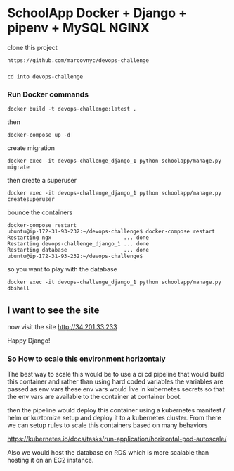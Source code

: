 # SchoolApp Docker + Django + pipenv + MySQL NGINX


clone this project 
```
https://github.com/marcovnyc/devops-challenge
```



### 
```
cd into devops-challenge

```

### Run Docker commands
```
docker build -t devops-challenge:latest .
```
then 
```
docker-compose up -d
```

create migration 

```
docker exec -it devops-challenge_django_1 python schoolapp/manage.py migrate

```

then create a superuser

```
docker exec -it devops-challenge_django_1 python schoolapp/manage.py createsuperuser

```

bounce the containers
```
docker-compose restart
ubuntu@ip-172-31-93-232:~/devops-challenge$ docker-compose restart
Restarting ngx                       ... done
Restarting devops-challenge_django_1 ... done
Restarting database                  ... done
ubuntu@ip-172-31-93-232:~/devops-challenge$

```

so you want to play with the database 

```
docker exec -it devops-challenge_django_1 python schoolapp/manage.py dbshell
```
   ## I want to see the site ###
now visit the site http://34.201.33.233


Happy Django!

   ### So How to scale this environment horizontaly ####

The best way to scale this would be to use a ci cd pipeline that would build this container
and rather than using hard coded variables the variables are passed as env vars 
these env vars would live in kubernetes secrets so that the env vars are available to the container
at container boot. 

then the pipeline would deploy this container using a kubernetes manifest / helm or kuztomize setup
and deploy it to a kubernetes cluster.  From there we can setup rules to scale this containers based on 
many behaviors 

https://kubernetes.io/docs/tasks/run-application/horizontal-pod-autoscale/


Also we would host the database on RDS which is more scalable than hosting it on an EC2 instance. 


